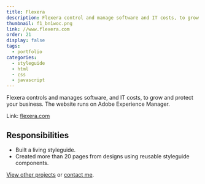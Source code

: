 ```yaml
---
title: Flexera
description: Flexera control and manage software and IT costs, to grow and protect your business.
thumbnail: f1_bn1woc.png
link: //www.flexera.com
order: 21
display: false
tags:
  - portfolio
categories:
  - styleguide
  - html
  - css
  - javascript
---
```


Flexera controls and manages software, and IT costs, to grow and protect your business. The website runs on Adobe Experience Manager.

Link: [flexera.com](//www.flexera.com)

## Responsibilities

- Built a living styleguide.
- Created more than 20 pages from designs using reusable styleguide components.

[View other projects](/portfolio/) or [contact me](/contact/).
